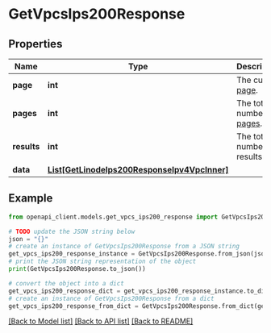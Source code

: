 # GetVpcsIps200Response


## Properties

Name | Type | Description | Notes
------------ | ------------- | ------------- | -------------
**page** | **int** | The current [page](https://techdocs.akamai.com/linode-api/reference/pagination). | [optional] [readonly] 
**pages** | **int** | The total number of [pages](https://techdocs.akamai.com/linode-api/reference/pagination). | [optional] [readonly] 
**results** | **int** | The total number of results. | [optional] [readonly] 
**data** | [**List[GetLinodeIps200ResponseIpv4VpcInner]**](GetLinodeIps200ResponseIpv4VpcInner.md) |  | [optional] 

## Example

```python
from openapi_client.models.get_vpcs_ips200_response import GetVpcsIps200Response

# TODO update the JSON string below
json = "{}"
# create an instance of GetVpcsIps200Response from a JSON string
get_vpcs_ips200_response_instance = GetVpcsIps200Response.from_json(json)
# print the JSON string representation of the object
print(GetVpcsIps200Response.to_json())

# convert the object into a dict
get_vpcs_ips200_response_dict = get_vpcs_ips200_response_instance.to_dict()
# create an instance of GetVpcsIps200Response from a dict
get_vpcs_ips200_response_from_dict = GetVpcsIps200Response.from_dict(get_vpcs_ips200_response_dict)
```
[[Back to Model list]](../README.md#documentation-for-models) [[Back to API list]](../README.md#documentation-for-api-endpoints) [[Back to README]](../README.md)


